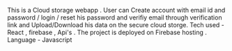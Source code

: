 This is a Cloud storage webapp . 
User can Create account with email id and password / login / reset his password and verifiy email through verification link and Upload/Download his data on the secure cloud storge.
Tech used - React , firebase , Api's .
The project is deployed on Firebase hosting . 
Language - Javascript 

